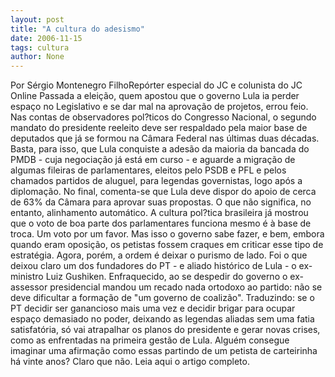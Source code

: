 ```yaml
---
layout: post
title: "A cultura do adesismo"
date: 2006-11-15
tags: cultura
author: None
---
```

Por Sérgio Montenegro FilhoRepórter especial do JC e colunista do JC Online
Passada a eleição, quem apostou que o governo Lula ia perder espaço no Legislativo e se dar mal na aprovação de projetos, errou feio. Nas contas de observadores pol?ticos do Congresso Nacional, o segundo mandato do presidente reeleito deve ser respaldado pela maior base de deputados que já se formou na Câmara Federal nas últimas duas décadas. 
Basta, para isso, que Lula conquiste a adesão da maioria da bancada do PMDB - cuja negociação já está em curso - e aguarde a migração de algumas fileiras de parlamentares, eleitos pelo PSDB e PFL e pelos chamados partidos de aluguel, para legendas governistas, logo após a diplomação. 
No final, comenta-se que Lula deve dispor do apoio de cerca de 63% da Câmara para aprovar suas propostas. O que não significa, no entanto, alinhamento automático. A cultura pol?tica brasileira já mostrou que o voto de boa parte dos parlamentares funciona mesmo é à base de troca. Um voto por um favor. Mas isso o governo sabe fazer, e bem, embora quando eram oposição, os petistas fossem craques em criticar esse tipo de estratégia.
Agora, porém, a ordem é deixar o purismo de lado. Foi o que deixou claro um dos fundadores do PT - e aliado histórico de Lula - o ex-ministro Luiz Gushiken. Enfraquecido, ao se despedir do governo o ex-assessor presidencial mandou um recado nada ortodoxo ao partido: não se deve dificultar a formação de \"um governo de coalizão\". 
Traduzindo: se o PT decidir ser ganancioso mais uma vez e decidir brigar para ocupar espaço demasiado no poder, deixando as legendas aliadas sem uma fatia satisfatória,
 só vai atrapalhar os planos do presidente e gerar novas crises, como as enfrentadas na primeira gestão de Lula. Alguém consegue imaginar uma afirmação como essas partindo de um petista de carteirinha há vinte anos? Claro que não. 
Leia aqui o artigo completo. 